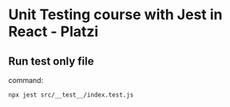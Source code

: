 # Unit Testing course with Jest in React - Platzi

## Run test only file

command:
```bash
npx jest src/__test__/index.test.js
```